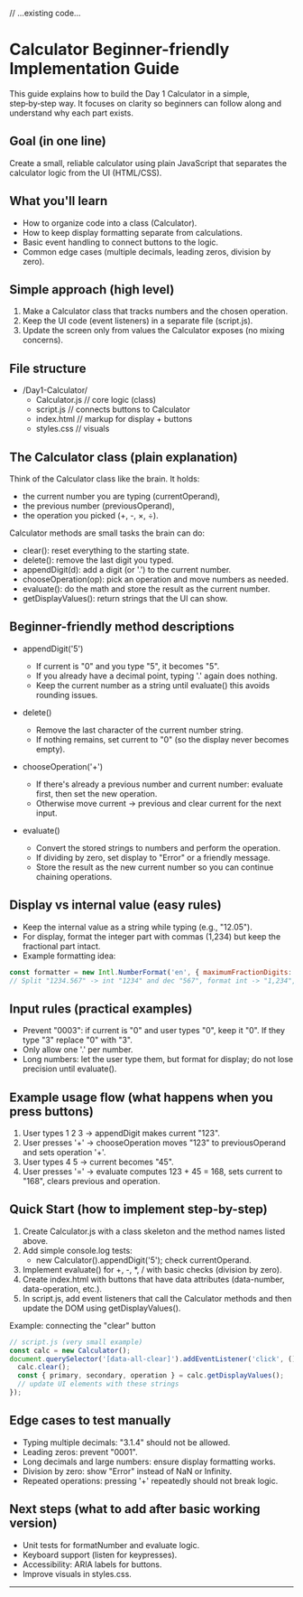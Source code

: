 // ...existing code...

# Calculator  Beginner-friendly Implementation Guide

This guide explains how to build the Day 1 Calculator in a simple, step‑by‑step way. It focuses on clarity so beginners can follow along and understand why each part exists.

## Goal (in one line)
Create a small, reliable calculator using plain JavaScript that separates the calculator logic from the UI (HTML/CSS).

## What you'll learn
- How to organize code into a class (Calculator).
- How to keep display formatting separate from calculations.
- Basic event handling to connect buttons to the logic.
- Common edge cases (multiple decimals, leading zeros, division by zero).

## Simple approach (high level)
1. Make a Calculator class that tracks numbers and the chosen operation.
2. Keep the UI code (event listeners) in a separate file (script.js).
3. Update the screen only from values the Calculator exposes (no mixing concerns).

## File structure
- /Day1-Calculator/
  - Calculator.js   // core logic (class)
  - script.js       // connects buttons to Calculator
  - index.html      // markup for display + buttons
  - styles.css      // visuals

## The Calculator class (plain explanation)
Think of the Calculator class like the brain. It holds:
- the current number you are typing (currentOperand),
- the previous number (previousOperand),
- the operation you picked (+, -, ×, ÷).

Calculator methods are small tasks the brain can do:
- clear(): reset everything to the starting state.
- delete(): remove the last digit you typed.
- appendDigit(d): add a digit (or '.') to the current number.
- chooseOperation(op): pick an operation and move numbers as needed.
- evaluate(): do the math and store the result as the current number.
- getDisplayValues(): return strings that the UI can show.

## Beginner-friendly method descriptions
- appendDigit('5')
  - If current is "0" and you type "5", it becomes "5".
  - If you already have a decimal point, typing '.' again does nothing.
  - Keep the current number as a string until evaluate() this avoids rounding issues.

- delete()
  - Remove the last character of the current number string.
  - If nothing remains, set current to "0" (so the display never becomes empty).

- chooseOperation('+')
  - If there's already a previous number and current number: evaluate first, then set the new operation.
  - Otherwise move current -> previous and clear current for the next input.

- evaluate()
  - Convert the stored strings to numbers and perform the operation.
  - If dividing by zero, set display to "Error" or a friendly message.
  - Store the result as the new current number so you can continue chaining operations.

## Display vs internal value (easy rules)
- Keep the internal value as a string while typing (e.g., "12.05").
- For display, format the integer part with commas (1,234) but keep the fractional part intact.
- Example formatting idea:
```js
const formatter = new Intl.NumberFormat('en', { maximumFractionDigits: 20 });
// Split "1234.567" -> int "1234" and dec "567", format int -> "1,234", join -> "1,234.567"
```

## Input rules (practical examples)
- Prevent "0003": if current is "0" and user types "0", keep it "0". If they type "3" replace "0" with "3".
- Only allow one '.' per number.
- Long numbers: let the user type them, but format for display; do not lose precision until evaluate().

## Example usage flow (what happens when you press buttons)
1. User types 1 2 3 -> appendDigit makes current "123".
2. User presses '+' -> chooseOperation moves "123" to previousOperand and sets operation '+'.
3. User types 4 5 -> current becomes "45".
4. User presses '=' -> evaluate computes 123 + 45 = 168, sets current to "168", clears previous and operation.

## Quick Start (how to implement step-by-step)
1. Create Calculator.js with a class skeleton and the method names listed above.
2. Add simple console.log tests:
   - new Calculator().appendDigit('5'); check currentOperand.
3. Implement evaluate() for +, -, *, / with basic checks (division by zero).
4. Create index.html with buttons that have data attributes (data-number, data-operation, etc.).
5. In script.js, add event listeners that call the Calculator methods and then update the DOM using getDisplayValues().

Example: connecting the "clear" button
```js
// script.js (very small example)
const calc = new Calculator();
document.querySelector('[data-all-clear]').addEventListener('click', () => {
  calc.clear();
  const { primary, secondary, operation } = calc.getDisplayValues();
  // update UI elements with these strings
});
```

## Edge cases to test manually
- Typing multiple decimals: "3.1.4" should not be allowed.
- Leading zeros: prevent "0001".
- Long decimals and large numbers: ensure display formatting works.
- Division by zero: show "Error" instead of NaN or Infinity.
- Repeated operations: pressing '+' repeatedly should not break logic.

## Next steps (what to add after basic working version)
- Unit tests for formatNumber and evaluate logic.
- Keyboard support (listen for keypresses).
- Accessibility: ARIA labels for buttons.
- Improve visuals in styles.css.

---